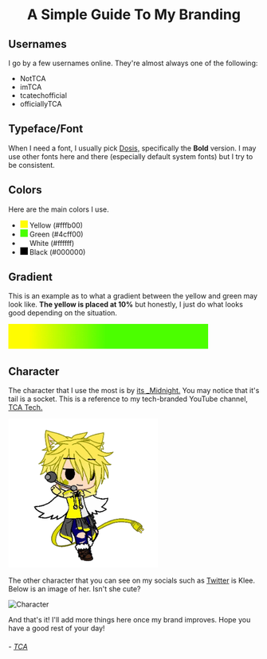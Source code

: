 <h1 align="center">A Simple Guide To My Branding</h1>

<!-- Usernames -->
## Usernames
I go by a few usernames online. They're almost always one of the following:
- NotTCA
- imTCA
- tcatechofficial
- officiallyTCA

<!-- Typeface -->
## Typeface/Font
When I need a font, I usually pick [Dosis,](https://fonts.google.com/specimen/Dosis) specifically the **Bold** version. I may use other fonts here and there (especially default system fonts) but I try to be consistent.

<!-- Colors -->
## Colors
Here are the main colors I use.
- ![Yellow](./colors/yellow.jpg?raw=true) Yellow (#fffb00)
- ![Green](./colors/green.jpg?raw=true) Green (#4cff00)
- ![White](./colors/white.jpg?raw=true) White (#ffffff)
- ![Black](./colors/black.jpg?raw=true) Black (#000000)

<!-- Gradient -->
## Gradient
This is an example as to what a gradient between the yellow and green may look like. **The yellow is placed at 10%** but honestly, I just do what looks good depending on the situation.

![Gradient](./colors/gradient.jpg?raw=true)

<!-- Character -->
## Character
The character that I use the most is by <span>[its _Midnight.](https://youtube.com/c/ItsMidnight)</span> You may notice that it's tail is a socket. This is a reference to my tech-branded YouTube channel, [TCA Tech.](https://youtube.com/c/TCATech)

<img src="./images/character.png?raw=true" width="300px" alt="Character" />

The other character that you can see on my socials such as [Twitter](https://twitter.com/imTCA_) is Klee. Below is an image of her. Isn't she cute?

<img src="https://i.imgur.com/6f7j6Y7.png" width="300px" alt="Character" />

And that's it! I'll add more things here once my brand improves. Hope you have a good rest of your day!

###### - [TCA](https://github.com/NotTCA)

